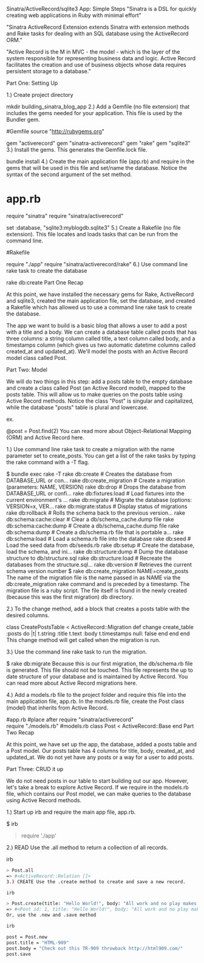 Sinatra/ActiveRecord/sqlite3 App: Simple Steps
"Sinatra is a DSL for quickly creating web applications in Ruby with minimal effort"

"Sinatra ActiveRecord Extension extends Sinatra with extension methods and Rake tasks for dealing with an SQL database using the ActiveRecord ORM."

"Active Record is the M in MVC - the model - which is the layer of the system responsible for representing business data and logic. Active Record facilitates the creation and use of business objects whose data requires persistent storage to a database."

Part One: Setting Up

1.) Create project directory

mkdir building_sinatra_blog_app
2.) Add a Gemfile (no file extension) that includes the gems needed for your application. This file is used by the Bundler gem.

#Gemfile
source "http://rubygems.org"

gem "activerecord"
gem "sinatra-activerecord"
gem "rake"
gem "sqlite3"
3.) Install the gems. This generates the Gemfile.lock file.

bundle install
4.) Create the main application file (app.rb) and require in the gems that will be used in this file and set/name the database. Notice the syntax of the second argument of the set method.

# app.rb
require "sinatra"
require "sinatra/activerecord"

set :database, "sqlite3:myblogdb.sqlite3"
5.) Create a Rakefile (no file extension). This file locates and loads tasks that can be run from the command line.

#Rakefile

require "./app"
require "sinatra/activerecord/rake"
6.) Use command line rake task to create the database

rake db:create
Part One Recap

At this point, we have installed the necessary gems for Rake, ActiveRecord and sqlite3, created the main application file, set the database, and created a Rakefile which has allowed us to use a command line rake task to create the database.

The app we want to build is a basic blog that allows a user to add a post with a title and a body. We can create a database table called posts that has three columns: a string column called title, a text column called body, and a timestamps column (which gives us two automatic datetime columns called created_at and updated_at). We'll model the posts with an Active Record model class called Post.

Part Two: Model

We will do two things in this step: add a posts table to the empty database and create a class called Post (an Active Record model), mapped to the posts table. This will allow us to make queries on the posts table using Active Record methods. Notice the class "Post" is singular and capitalized, while the database "posts" table is plural and lowercase.

ex.

@post = Post.find(2)
You can read more about Object-Relational Mapping (ORM) and Active Record here.

1.) Use command line rake task to create a migration with the name parameter set to create_posts. You can get a list of the rake tasks by typing the rake command with a -T flag.

$ bundle exec rake -T
rake db:create              # Creates the database from DATABASE_URL or con...
rake db:create_migration    # Create a migration (parameters: NAME, VERSION)
rake db:drop                # Drops the database from DATABASE_URL or confi...
rake db:fixtures:load       # Load fixtures into the current environment's ...
rake db:migrate             # Migrate the database (options: VERSION=x, VER...
rake db:migrate:status      # Display status of migrations
rake db:rollback            # Rolls the schema back to the previous version...
rake db:schema:cache:clear  # Clear a db/schema_cache.dump file
rake db:schema:cache:dump   # Create a db/schema_cache.dump file
rake db:schema:dump         # Create a db/schema.rb file that is portable a...
rake db:schema:load         # Load a schema.rb file into the database
rake db:seed                # Load the seed data from db/seeds.rb
rake db:setup               # Create the database, load the schema, and ini...
rake db:structure:dump      # Dump the database structure to db/structure.sql
rake db:structure:load      # Recreate the databases from the structure.sql...
rake db:version             # Retrieves the current schema version number
$ rake db:create_migration NAME=create_posts
The name of the migration file is the name passed in as NAME via the db:create_migration rake command and is preceded by a timestamp. The migration file is a ruby script. The file itself is found in the newly created (because this was the first migration) db directory.

2.) To the change method, add a block that creates a posts table with the desired columns.

class CreatePostsTable < ActiveRecord::Migration
  def change
    create_table :posts do |t|
        t.string :title
        t.text :body
        t.timestamps null: false
    end
  end
end
This change method will get called when the migration is run.

3.) Use the command line rake task to run the migration.

$ rake db:migrate
Because this is our first migration, the db/schema.rb file is generated. This file should not be touched. This file represents the up to date structure of your database and is maintained by Active Record. You can read more about Active Record migrations here.

4.) Add a models.rb file to the project folder and require this file into the main application file, app.rb. In the models.rb file, create the Post class (model) that inherits from Active Record.

#app.rb 
#place after require "sinatra/activerecord"  
require "./models.rb"
#models.rb
class Post < ActiveRecord::Base
end
Part Two Recap

At this point, we have set up the app, the database, added a posts table and a Post model. Our posts table has 4 columns for title, body, created_at, and updated_at. We do not yet have any posts or a way for a user to add posts.

Part Three: CRUD it up

We do not need posts in our table to start building out our app. However, let's take a break to explore Active Record. If we require in the models.rb file, which contains our Post model, we can make queries to the database using Active Record methods.

1.) Start up irb and require the main app file, app.rb.

$ irb
> require './app'

2.) READ
Use the .all method to return a collection of all records. 

irb
```bash
> Post.all
=> #<ActiveRecord::Relation []>
3.) CREATE Use the .create method to create and save a new record.

irb

> Post.create(title: "Hello World!", body: "All work and no play makes Jack a dull boy") 
=> #<Post id: 1, title: "Hello World!", body: "All work and no play makes Jack a dull boy", created_at: "2015-12-21 01:56:01", updated_at: "2015-12-21 01:56:01">
Or, use the .new and .save method

irb

post = Post.new
post.title = "HTML-909"
post.body = "Check out this TR-909 throwback http://html909.com/"
post.save